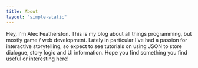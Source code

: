 ```yaml
---
title: About
layout: "simple-static"
---
```


Hey, I'm Alec Featherston. This is my blog about all things programming, but mostly game / web development. Lately in particular I've had a passion for interactive storytelling, so expect to see tutorials on using JSON to store dialogue, story logic and UI information. Hope you find something you find useful or interesting here!